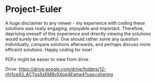 # Project-Euler

A huge disclaimer to any viewer - my experience with coding these solutions was really engaging, enjoyable and important. Therefore, depriving oneself of this experience and directly viewing the solutions would surely be unfruitful. One should rather solve any question individually, compare solutions afterwards, and perhaps discuss more efficeint solutions. Happy coding for now!

PDFs might be easier to view from drive.

Drive: https://drive.google.com/drive/folders/12-rlH1ce43_ACTgsSxEMBv5Xpp4Ewtw4?usp=sharing
